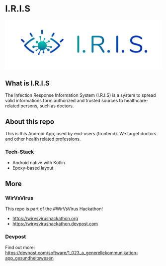 # I.R.I.S

![logo](https://raw.githubusercontent.com/larsmathuseck/doc-connect/master/app/src/main/res/drawable/irislogo.png)

## What is I.R.I.S
The Infection Response Information System (I.R.I.S) is a system to spread valid informations form authorized and trusted sources to healthcare-related persons, such as doctors.

## About this repo
This is this Android App, used by end-users (frontend). We target doctors and other health related professions.

### Tech-Stack
* Android native with Kotlin
* Epoxy-based layout

## More
### WirVsVirus
This repo is part of the #WirVsVirus Hackathon!

* https://wirvsvirushackathon.org
* https://wirvsvirushackathon.devpost.com

### Devpost
Find out more: https://devpost.com/software/1_023_a_generellekommunikation-app_gesundheitswesen



